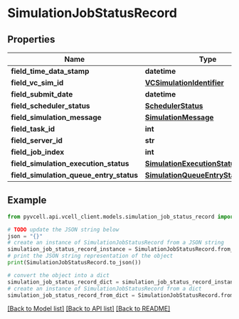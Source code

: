 # SimulationJobStatusRecord

## Properties

| Name                                    | Type                                                                        | Description | Notes      |
| --------------------------------------- | --------------------------------------------------------------------------- | ----------- | ---------- |
| **field_time_data_stamp**               | **datetime**                                                                |             | [optional] |
| **field_vc_sim_id**                     | [**VCSimulationIdentifier**](VCSimulationIdentifier.md)                     |             | [optional] |
| **field_submit_date**                   | **datetime**                                                                |             | [optional] |
| **field_scheduler_status**              | [**SchedulerStatus**](SchedulerStatus.md)                                   |             | [optional] |
| **field_simulation_message**            | [**SimulationMessage**](SimulationMessage.md)                               |             | [optional] |
| **field_task_id**                       | **int**                                                                     |             | [optional] |
| **field_server_id**                     | **str**                                                                     |             | [optional] |
| **field_job_index**                     | **int**                                                                     |             | [optional] |
| **field_simulation_execution_status**   | [**SimulationExecutionStatusRecord**](SimulationExecutionStatusRecord.md)   |             | [optional] |
| **field_simulation_queue_entry_status** | [**SimulationQueueEntryStatusRecord**](SimulationQueueEntryStatusRecord.md) |             | [optional] |

## Example

```python
from pyvcell.api.vcell_client.models.simulation_job_status_record import SimulationJobStatusRecord

# TODO update the JSON string below
json = "{}"
# create an instance of SimulationJobStatusRecord from a JSON string
simulation_job_status_record_instance = SimulationJobStatusRecord.from_json(json)
# print the JSON string representation of the object
print(SimulationJobStatusRecord.to_json())

# convert the object into a dict
simulation_job_status_record_dict = simulation_job_status_record_instance.to_dict()
# create an instance of SimulationJobStatusRecord from a dict
simulation_job_status_record_from_dict = SimulationJobStatusRecord.from_dict(simulation_job_status_record_dict)
```

[[Back to Model list]](../README.md#documentation-for-models) [[Back to API list]](../README.md#documentation-for-api-endpoints) [[Back to README]](../README.md)
